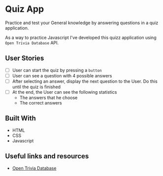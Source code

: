 # Quiz App
Practice and test your General knowledge by answering questions in a quiz application.

As a way to practice Javascript I've developed this quizz application using `Open Trivia Database` API.

## User Stories

-   [ ] User can start the quiz by pressing a `button`
-   [ ] User can see a question with 4 possible answers
-   [ ] After selecting an answer, display the next question to the User. Do this until the quiz is finished
-   [ ] At the end, the User can see the following statistics
    -   The answers that he choose
    -   The correct answers

## Built With
- HTML
- CSS
- Javascript

## Useful links and resources

-   [Open Trivia Database](https://opentdb.com/api_config.php)